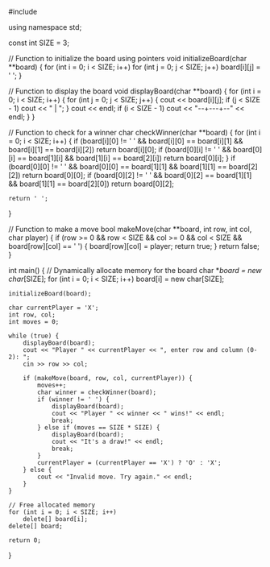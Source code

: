 #include <iostream>

using namespace std;

const int SIZE = 3;

// Function to initialize the board using pointers
void initializeBoard(char **board) {
    for (int i = 0; i < SIZE; i++)
        for (int j = 0; j < SIZE; j++)
            board[i][j] = ' ';
}

// Function to display the board
void displayBoard(char **board) {
    for (int i = 0; i < SIZE; i++) {
        for (int j = 0; j < SIZE; j++) {
            cout << board[i][j];
            if (j < SIZE - 1) cout << " | ";
        }
        cout << endl;
        if (i < SIZE - 1) cout << "--+---+--" << endl;
    }
}

// Function to check for a winner
char checkWinner(char **board) {
    for (int i = 0; i < SIZE; i++) {
        if (board[i][0] != ' ' && board[i][0] == board[i][1] && board[i][1] == board[i][2])
            return board[i][0];
        if (board[0][i] != ' ' && board[0][i] == board[1][i] && board[1][i] == board[2][i])
            return board[0][i];
    }
    if (board[0][0] != ' ' && board[0][0] == board[1][1] && board[1][1] == board[2][2])
        return board[0][0];
    if (board[0][2] != ' ' && board[0][2] == board[1][1] && board[1][1] == board[2][0])
        return board[0][2];

    return ' ';
}

// Function to make a move
bool makeMove(char **board, int row, int col, char player) {
    if (row >= 0 && row < SIZE && col >= 0 && col < SIZE && board[row][col] == ' ') {
        board[row][col] = player;
        return true;
    }
    return false;
}

int main() {
    // Dynamically allocate memory for the board
    char **board = new char*[SIZE];
    for (int i = 0; i < SIZE; i++)
        board[i] = new char[SIZE];

    initializeBoard(board);
    
    char currentPlayer = 'X';
    int row, col;
    int moves = 0;

    while (true) {
        displayBoard(board);
        cout << "Player " << currentPlayer << ", enter row and column (0-2): ";
        cin >> row >> col;

        if (makeMove(board, row, col, currentPlayer)) {
            moves++;
            char winner = checkWinner(board);
            if (winner != ' ') {
                displayBoard(board);
                cout << "Player " << winner << " wins!" << endl;
                break;
            } else if (moves == SIZE * SIZE) {
                displayBoard(board);
                cout << "It's a draw!" << endl;
                break;
            }
            currentPlayer = (currentPlayer == 'X') ? 'O' : 'X';
        } else {
            cout << "Invalid move. Try again." << endl;
        }
    }

    // Free allocated memory
    for (int i = 0; i < SIZE; i++)
        delete[] board[i];
    delete[] board;

    return 0;
}